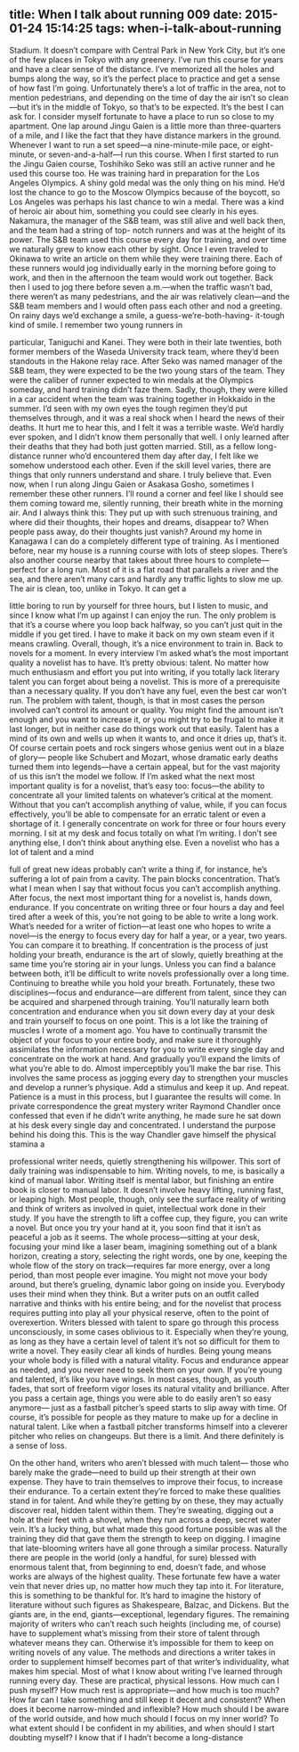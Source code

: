 title: When I talk about running 009
date: 2015-01-24 15:14:25
tags: when-i-talk-about-running
---

  Stadium. It doesn’t compare with Central Park in New York City, but it’s one of the few places in Tokyo with any greenery. I’ve run this course for years and have a clear sense of the distance. I’ve memorized all the holes and bumps along the way, so it’s the perfect place to practice and get a sense of how fast I’m going. Unfortunately there’s a lot of traffic in the area, not to mention pedestrians, and depending on the time of day the air isn’t so clean—but it’s in the middle of Tokyo, so that’s to be expected. It’s the best I can ask for. I consider myself fortunate to have a place to run so close to my apartment.  One lap around Jingu Gaien is a little more than three-quarters of a mile, and I like the fact that they have distance markers in the ground. Whenever I want to run a set speed—a nine-minute-mile pace, or eight-minute, or seven-and-a-half—I run this course. When I first started to run the Jingu Gaien course, Toshihiko Seko was still an active runner and he used this course too. He was training hard in preparation for the Los Angeles Olympics. A shiny gold medal was the only thing on his mind. He’d lost the chance to go to the Moscow Olympics because of the boycott, so Los Angeles was perhaps his last chance to win a medal. There was a kind of heroic air about him, something you could see clearly in his eyes. Nakamura, the manager of the S&B team, was still alive and well back then, and the team had a string of top- notch runners and was at the height of its power. The S&B team used this course every day for training, and over time we naturally grew to know each other by sight. Once I even traveled to Okinawa to write an article on them while they were training there.  Each of these runners would jog individually early in the morning before going to work, and then in the afternoon the team would work out together. Back then I used to jog there before seven a.m.—when the traffic wasn’t bad, there weren’t as many pedestrians, and the air was relatively clean—and the S&B team members and I would often pass each other and nod a greeting. On rainy days we’d exchange a smile, a guess-we’re-both-having- it-tough kind of smile. I remember two young runners in

  particular, Taniguchi and Kanei. They were both in their late twenties, both former members of the Waseda University track team, where they’d been standouts in the Hakone relay race. After Seko was named manager of the S&B team, they were expected to be the two young stars of the team. They were the caliber of runner expected to win medals at the Olympics someday, and hard training didn’t faze them. Sadly, though, they were killed in a car accident when the team was training together in Hokkaido in the summer. I’d seen with my own eyes the tough regimen they’d put themselves through, and it was a real shock when I heard the news of their deaths. It hurt me to hear this, and I felt it was a terrible waste.  We’d hardly ever spoken, and I didn’t know them personally that well. I only learned after their deaths that they had both just gotten married. Still, as a fellow long-distance runner who’d encountered them day after day, I felt like we somehow understood each other. Even if the skill level varies, there are things that only runners understand and share. I truly believe that.  Even now, when I run along Jingu Gaien or Asakasa Gosho, sometimes I remember these other runners. I’ll round a corner and feel like I should see them coming toward me, silently running, their breath white in the morning air. And I always think this: They put up with such strenuous training, and where did their thoughts, their hopes and dreams, disappear to? When people pass away, do their thoughts just vanish?  Around my home in Kanagawa I can do a completely different type of training. As I mentioned before, near my house is a running course with lots of steep slopes. There’s also another course nearby that takes about three hours to complete—perfect for a long run. Most of it is a flat road that parallels a river and the sea, and there aren’t many cars and hardly any traffic lights to slow me up. The air is clean, too, unlike in Tokyo. It can get a

  little boring to run by yourself for three hours, but I listen to music, and since I know what I’m up against I can enjoy the run. The only problem is that it’s a course where you loop back halfway, so you can’t just quit in the middle if you get tired. I have to make it back on my own steam even if it means crawling. Overall, though, it’s a nice environment to train in.  Back to novels for a moment.  In every interview I’m asked what’s the most important quality a novelist has to have. It’s pretty obvious: talent. No matter how much enthusiasm and effort you put into writing, if you totally lack literary talent you can forget about being a novelist. This is more of a prerequisite than a necessary quality. If you don’t have any fuel, even the best car won’t run.  The problem with talent, though, is that in most cases the person involved can’t control its amount or quality. You might find the amount isn’t enough and you want to increase it, or you might try to be frugal to make it last longer, but in neither case do things work out that easily. Talent has a mind of its own and wells up when it wants to, and once it dries up, that’s it. Of course certain poets and rock singers whose genius went out in a blaze of glory— people like Schubert and Mozart, whose dramatic early deaths turned them into legends—have a certain appeal, but for the vast majority of us this isn’t the model we follow.  If I’m asked what the next most important quality is for a novelist, that’s easy too: focus—the ability to concentrate all your limited talents on whatever’s critical at the moment. Without that you can’t accomplish anything of value, while, if you can focus effectively, you’ll be able to compensate for an erratic talent or even a shortage of it. I generally concentrate on work for three or four hours every morning. I sit at my desk and focus totally on what I’m writing. I don’t see anything else, I don’t think about anything else. Even a novelist who has a lot of talent and a mind

  full of great new ideas probably can’t write a thing if, for instance, he’s suffering a lot of pain from a cavity. The pain blocks concentration. That’s what I mean when I say that without focus you can’t accomplish anything.  After focus, the next most important thing for a novelist is, hands down, endurance. If you concentrate on writing three or four hours a day and feel tired after a week of this, you’re not going to be able to write a long work. What’s needed for a writer of fiction—at least one who hopes to write a novel—is the energy to focus every day for half a year, or a year, two years. You can compare it to breathing. If concentration is the process of just holding your breath, endurance is the art of slowly, quietly breathing at the same time you’re storing air in your lungs. Unless you can find a balance between both, it’ll be difficult to write novels professionally over a long time. Continuing to breathe while you hold your breath.  Fortunately, these two disciplines—focus and endurance—are different from talent, since they can be acquired and sharpened through training. You’ll naturally learn both concentration and endurance when you sit down every day at your desk and train yourself to focus on one point. This is a lot like the training of muscles I wrote of a moment ago. You have to continually transmit the object of your focus to your entire body, and make sure it thoroughly assimilates the information necessary for you to write every single day and concentrate on the work at hand. And gradually you’ll expand the limits of what you’re able to do. Almost imperceptibly you’ll make the bar rise. This involves the same process as jogging every day to strengthen your muscles and develop a runner’s physique. Add a stimulus and keep it up. And repeat. Patience is a must in this process, but I guarantee the results will come.  In private correspondence the great mystery writer Raymond Chandler once confessed that even if he didn’t write anything, he made sure he sat down at his desk every single day and concentrated. I understand the purpose behind his doing this. This is the way Chandler gave himself the physical stamina a

  professional writer needs, quietly strengthening his willpower. This sort of daily training was indispensable to him.  Writing novels, to me, is basically a kind of manual labor. Writing itself is mental labor, but finishing an entire book is closer to manual labor. It doesn’t involve heavy lifting, running fast, or leaping high. Most people, though, only see the surface reality of writing and think of writers as involved in quiet, intellectual work done in their study. If you have the strength to lift a coffee cup, they figure, you can write a novel. But once you try your hand at it, you soon find that it isn’t as peaceful a job as it seems. The whole process—sitting at your desk, focusing your mind like a laser beam, imagining something out of a blank horizon, creating a story, selecting the right words, one by one, keeping the whole flow of the story on track—requires far more energy, over a long period, than most people ever imagine. You might not move your body around, but there’s grueling, dynamic labor going on inside you. Everybody uses their mind when they think. But a writer puts on an outfit called narrative and thinks with his entire being; and for the novelist that process requires putting into play all your physical reserve, often to the point of overexertion.  Writers blessed with talent to spare go through this process unconsciously, in some cases oblivious to it. Especially when they’re young, as long as they have a certain level of talent it’s not so difficult for them to write a novel. They easily clear all kinds of hurdles. Being young means your whole body is filled with a natural vitality. Focus and endurance appear as needed, and you never need to seek them on your own. If you’re young and talented, it’s like you have wings.  In most cases, though, as youth fades, that sort of freeform vigor loses its natural vitality and brilliance. After you pass a certain age, things you were able to do easily aren’t so easy anymore— just as a fastball pitcher’s speed starts to slip away with time. Of course, it’s possible for people as they mature to make up for a decline in natural talent. Like when a fastball pitcher transforms himself into a cleverer pitcher who relies on changeups. But there is a limit. And there definitely is a sense of loss.

  On the other hand, writers who aren’t blessed with much talent— those who barely make the grade—need to build up their strength at their own expense. They have to train themselves to improve their focus, to increase their endurance. To a certain extent they’re forced to make these qualities stand in for talent. And while they’re getting by on these, they may actually discover real, hidden talent within them. They’re sweating, digging out a hole at their feet with a shovel, when they run across a deep, secret water vein. It’s a lucky thing, but what made this good fortune possible was all the training they did that gave them the strength to keep on digging. I imagine that late-blooming writers have all gone through a similar process.  Naturally there are people in the world (only a handful, for sure) blessed with enormous talent that, from beginning to end, doesn’t fade, and whose works are always of the highest quality. These fortunate few have a water vein that never dries up, no matter how much they tap into it. For literature, this is something to be thankful for. It’s hard to imagine the history of literature without such figures as Shakespeare, Balzac, and Dickens. But the giants are, in the end, giants—exceptional, legendary figures. The remaining majority of writers who can’t reach such heights (including me, of course) have to supplement what’s missing from their store of talent through whatever means they can. Otherwise it’s impossible for them to keep on writing novels of any value. The methods and directions a writer takes in order to supplement himself becomes part of that writer’s individuality, what makes him special.  Most of what I know about writing I’ve learned through running every day. These are practical, physical lessons. How much can I push myself? How much rest is appropriate—and how much is too much? How far can I take something and still keep it decent and consistent? When does it become narrow-minded and inflexible? How much should I be aware of the world outside, and how much should I focus on my inner world? To what extent should I be confident in my abilities, and when should I start doubting myself? I know that if I hadn’t become a long-distance

